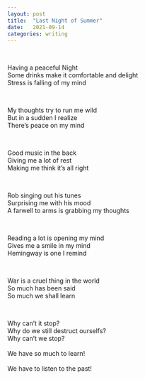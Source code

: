 ```yaml
---
layout: post
title:  "Last Night of Summer"
date:   2021-09-14 
categories: writing
---
```

<p>&nbsp;</p>
Having a peaceful Night<br />
Some drinks make it comfortable and delight<br />
Stress is falling of my mind<br />
<p>&nbsp;</p>
My thoughts try to run me wild<br />
But in a sudden I realize<br />
There’s peace on my mind<br />
<p>&nbsp;</p>
Good music in the back<br />
Giving me a lot of rest<br />
Making me think it’s all right<br />
<p>&nbsp;</p>
Rob singing out his tunes<br />
Surprising me with his mood<br />
A farwell to arms is grabbing my thoughts<br />
<p>&nbsp;</p>
Reading a lot is opening my mind<br />
Gives me a smile in my mind<br />
Hemingway is one I remind<br />
<p>&nbsp;</p>
War is a cruel thing in the world<br />
So much has been said<br />
So much we shall learn<br />
<p>&nbsp;</p>
Why can’t it stop?<br />
Why do we still destruct ourselfs?<br />
Why can’t we stop?<br />
<br />
We have so much to learn!<br /> 
<br />
We have to listen to the past!<br />

